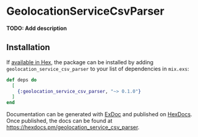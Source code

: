# GeolocationServiceCsvParser

**TODO: Add description**

## Installation

If [available in Hex](https://hex.pm/docs/publish), the package can be installed
by adding `geolocation_service_csv_parser` to your list of dependencies in `mix.exs`:

```elixir
def deps do
  [
    {:geolocation_service_csv_parser, "~> 0.1.0"}
  ]
end
```

Documentation can be generated with [ExDoc](https://github.com/elixir-lang/ex_doc)
and published on [HexDocs](https://hexdocs.pm). Once published, the docs can
be found at <https://hexdocs.pm/geolocation_service_csv_parser>.

